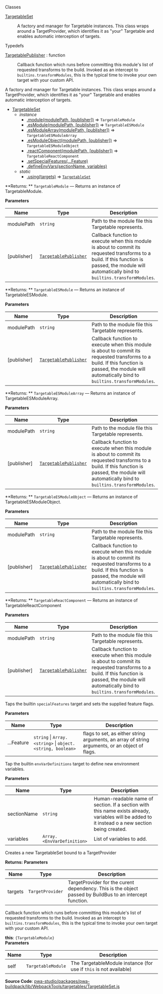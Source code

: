 
Classes

<dl>
<dt><a href="#TargetableSet">TargetableSet</a></dt>
<dd>

A factory and manager for Targetable instances.
This class wraps around a TargetProvider, which identifies it as "your"
Targetable and enables automatic interception of targets.

</dd>
</dl>


Typedefs

<dl>
<dt><a href="#TargetablePublisher">TargetablePublisher</a> : <inlineCode>function</inlineCode></dt>
<dd>

Callback function which runs before committing this module's list of requested transforms to the build. Invoked as an intercept to `builtins.transformModules`, this is the typical time to invoke your own target with your custom API.

</dd>
</dl>


A factory and manager for Targetable instances.
This class wraps around a TargetProvider, which identifies it as "your"
Targetable and enables automatic interception of targets.


* [TargetableSet](#TargetableSet)
    * _instance_
        * [.module(modulePath, [publisher])](#TargetableSet+module) ⇒ `TargetableModule`
        * [.esModule(modulePath, [publisher])](#TargetableSet+esModule) ⇒ `TargetableESModule`
        * [.esModuleArray(modulePath, [publisher])](#TargetableSet+esModuleArray) ⇒ `TargetableESModuleArray`
        * [.esModuleObject(modulePath, [publisher])](#TargetableSet+esModuleObject) ⇒ `TargetableESModuleObject`
        * [.reactComponent(modulePath, [publisher])](#TargetableSet+reactComponent) ⇒ `TargetableReactComponent`
        * [.setSpecialFeatures(...Feature)](#TargetableSet+setSpecialFeatures)
        * [.defineEnvVars(sectionName, variables)](#TargetableSet+defineEnvVars)
    * _static_
        * [.using(targets)](#TargetableSet.using) ⇒ [`TargetableSet`](#TargetableSet)


**Returns: **
`TargetableModule`
   — Returns an instance of TargetableModule.

**Parameters**

| Name | Type | Description |
| --- | --- | --- |
| modulePath | `string` | Path to the module file this Targetable represents. |
| [publisher] | [`TargetablePublisher`](#TargetablePublisher) | Callback function to execute when this module is about to commit its requested transforms to a build. If this function is passed, the module will automatically bind to `builtins.transformModules`. |


**Returns: **
`TargetableESModule`
   — Returns an instance of TargetableESModule.

**Parameters**

| Name | Type | Description |
| --- | --- | --- |
| modulePath | `string` | Path to the module file this Targetable represents. |
| [publisher] | [`TargetablePublisher`](#TargetablePublisher) | Callback function to execute when this module is about to commit its requested transforms to a build. If this function is passed, the module will automatically bind to `builtins.transformModules`. |


**Returns: **
`TargetableESModuleArray`
   — Returns an instance of TargetableESModuleArray.

**Parameters**

| Name | Type | Description |
| --- | --- | --- |
| modulePath | `string` | Path to the module file this Targetable represents. |
| [publisher] | [`TargetablePublisher`](#TargetablePublisher) | Callback function to execute when this module is about to commit its requested transforms to a build. If this function is passed, the module will automatically bind to `builtins.transformModules`. |


**Returns: **
`TargetableESModuleObject`
   — Returns an instance of TargetableESModuleObject.

**Parameters**

| Name | Type | Description |
| --- | --- | --- |
| modulePath | `string` | Path to the module file this Targetable represents. |
| [publisher] | [`TargetablePublisher`](#TargetablePublisher) | Callback function to execute when this module is about to commit its requested transforms to a build. If this function is passed, the module will automatically bind to `builtins.transformModules`. |


**Returns: **
`TargetableReactComponent`
   — Returns an instance of TargetableReactComponent

**Parameters**

| Name | Type | Description |
| --- | --- | --- |
| modulePath | `string` | Path to the module file this Targetable represents. |
| [publisher] | [`TargetablePublisher`](#TargetablePublisher) | Callback function to execute when this module is about to commit its requested transforms to a build. If this function is passed, the module will automatically bind to `builtins.transformModules`. |


Taps the builtin `specialFeatures` target and sets the supplied feature flags.

**Parameters**

| Name | Type | Description |
| --- | --- | --- |
| ...Feature | `string` \| `Array.<string>` \| `object.<string, boolean>` | flags to set, as either string arguments, an array of string arguments, or an object of flags. |

Tap the builtin `envVarDefinitions` target to define new environment variables.

**Parameters**

| Name | Type | Description |
| --- | --- | --- |
| sectionName | `string` | Human-readable name of section. If a section with this name exists already, variables will be added to it instead o a new section being created. |
| variables | `Array.<EnvVarDefinition>` | List of variables to add. |

Creates a new TargetableSet bound to a TargetProvider

**Returns:**
**Parameters**

| Name | Type | Description |
| --- | --- | --- |
| targets | `TargetProvider` | TargetProvider for the curent dependency. This is the object passed by BuildBus to an intercept function. |

Callback function which runs before committing this module's list of requested transforms to the build. Invoked as an intercept to `builtins.transformModules`, this is the typical time to invoke your own target with your custom API.

**this**: `{TargetableModule}`  
**Parameters**

| Name | Type | Description |
| --- | --- | --- |
| self | `TargetableModule` | The TargetableModule instance (for use if `this` is not available) |

**Source Code**: [pwa-studio/packages/pwa-buildpack/lib/WebpackTools/targetables/TargetableSet.js](https://github.com/magento/pwa-studio/blob/develop/packages/pwa-buildpack/lib/WebpackTools/targetables/TargetableSet.js)
